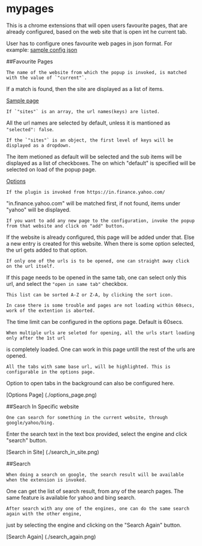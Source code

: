 # mypages
This is a chrome extensions that will open users favourite pages, that are already configured, 
based on the web site that is open int he current tab.


User has to configure ones favourite web pages in json format.
For example:
[sample config json](./config.json)


##Favourite Pages
		
	The name of the website from which the popup is invoked, is matched with the value of `"current"`.
If a match is found, then the site are displayed as a list of items.

[Sample page](./main.png)

	If `"sites"` is an array, the url names(keys) are listed.
All the url names are selected by default, unless it is mantioned as `"selected": false`.

	If the `"sites"` is an object, the first level of keys will be displayed as a dropdown.
The item metioned as default will be selected and the sub items will be displayed as a list of checkboxes.
The on which "default" is specified will be selected on load of the popup page.

[Options](./options.png)

	If the plugin is invoked from https://in.finance.yahoo.com/
"in.finance.yahoo.com" will be matched first, if not found, items under "yahoo" will be displayed.

	If you want to add any new page to the configuration, invoke the popup from that website and click on "add" button.
If the website is already configured, this page will be added under that. Else a new entry is created for this website.
When there is some option selected, the url gets added to that option.

	If only one of the urls is to be opened, one can straight away click on the url itself.
If this page needs to be opened in the same tab, one can select only this url, and select the `"open in same tab"` checkbox.

	This list can be sorted A-Z or Z-A, by clicking the sort icon.
	
	In case there is some trouble and pages are not loading within 60secs, work of the extention is aborted.
The time limit can be configured in the options page. Default is 60secs.

	When multiple urls are seleted for opening, all the urls start loading only after the 1st url 
is completely loaded. One can work in this page untill the rest of the urls are opened.

	All the tabs with same base url, will be highlighted. This is configurable in the options page.
Option to open tabs in the background can also be configured here.

[Options Page] (./options_page.png)

##Search In Specific website

	One can search for something in the current website, through google/yahoo/bing.
Enter the search text in the text box provided, select the engine and click "search" button.

[Search in Site] (./search_in_site.png)

##Search

	When doing a search on google, the search result will be available when the extension is invoked.
One can get the list of search result, from any of the search pages. The same feature is available for yahoo and bing search.

	After search with any one of the engines, one can do the same search again with the other engine,
just by selecting the engine and clicking on the "Search Again" button.

[Search Again] (./search_again.png)



